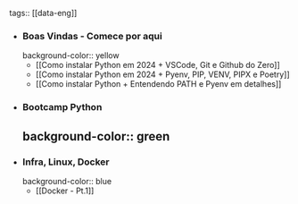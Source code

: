 tags:: [[data-eng]]

- ### Boas Vindas - Comece por aqui
  background-color:: yellow
	- [[Como instalar Python em 2024 + VSCode, Git e Github do Zero]]
	- [[Como instalar Python em 2024 + Pyenv, PIP, VENV, PIPX e Poetry]]
	- [[Como instalar Python + Entendendo PATH e Pyenv em detalhes]]
- ### Bootcamp Python
  background-color:: green
	-
- ### Infra, Linux, Docker
  background-color:: blue
	- [[Docker - Pt.1]]